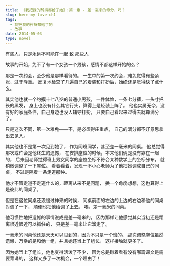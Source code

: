 ```yaml
---
title: 《我把我的矜持都给了她》：第一章 - 差一毫米的缘分，吗？
slug: here-my-love-ch1
tags:
  - 我把我的矜持都给了她
  - 故事
date: 2014-05-03
type: novel
---
```


有些人，只是永远不可能在一起
致 那些人

<!--more-->

故事的开始，免不了有一个女孩一个男孩，感情不都这样开始的么？

那是一次约会，至少他是那样看待的。
一生中的第一次约会，难免觉得有些紧张，过于隆重。
反复地检查了几遍自己的着装和打扮后，始终还是觉得缺了点什么。

其实他也就一个约摸十七八岁的普通小男孩，
一件体恤，一条七分裤，一头寸把长的黑发，
身上也没有什么其它行头，算得上是轻装上阵了。
他也实属无奈，没有好的家庭条件，自己身边也没人辅导打扮，
只要自己看起来过得去就算满分了。

只是这次不同，第一次难免——不，是必须得庄重点，
自己的满分都不好意思拿出去见人。

其实他也不是第一次见到她了，
作为同班同学，甚至差一毫米的同桌。
他总觉得那次或许会是他终生的遗憾，
在安排座位的时候，本来他们俩是没有靠在一起的，
后来因老师觉得班上男女同学的座位坐标不符合某种数学上的坐标分布，
就稍微调整了一下座位。
看着看着，发现一不小心老师为了他把她调成自己的同桌，
不过是隔着一条走道那种。

他才不管走道不走道什么的，距离从来不是问题，
换一个角度想想，这也算得上是彼此的同桌了。

但是在这位同桌还没缓过神来的时候，
同桌前面的左边的上边的右边和他的同桌对调了一下，
顺便也把他给调了上去。
唉，差一毫米的同桌。

他习惯性地把遗憾的事情说成是差一毫米的，
因为那样让他感觉其实当初还是距离很近很近可以抓住的，
只是差一毫米让它溜走了。

一毫米的同桌他还是天天可以见到的，因为不只是一个班的。
那次调整座位虽然遗憾，万幸的是和他一组，并且她还当上了组长。
这样接触就更多了。

因为她当上了组长，他也变得活泼了不少，
因为总是瞅着看有没有哪篇课文是需要背诵的，
这样又多了一次机会，一个理由了！
